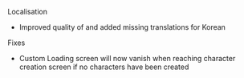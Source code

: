 Localisation
- Improved quality of and added missing translations for Korean

Fixes
- Custom Loading screen will now vanish when reaching character creation screen if no characters have been created
